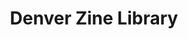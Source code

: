 ---
url: "https://denverzinelibrary.org/"
title: "Denver Zine Library"
headline: "A zine library that hosts zine meetups, markets, and workshops."
category: ["organization","events"]
os: ["web"]
pricing: ["free"]
literacyLevel: "0"
dateAdded: "2025-01-28T02:18:55.657Z"
feeds: ["Newsletter"]
---